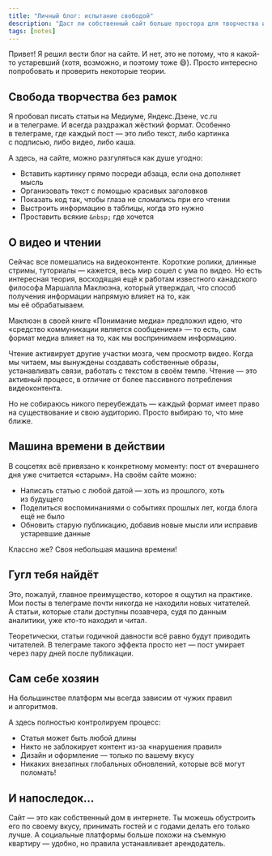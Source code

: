 ```yaml
---
title: "Личный блог: испытание свободой"
description: "Даст ли собственный сайт больше простора для творчества и удобства подачи материала, чем стандартные платформы?"
tags: [notes]
---
```


Привет! Я&nbsp;решил вести блог на&nbsp;сайте. И&nbsp;нет, это не&nbsp;потому, что я&nbsp;какой-то устаревший (хотя, возможно, и&nbsp;поэтому тоже 😄). Просто интересно попробовать и&nbsp;проверить некоторые теории.

## Свобода творчества без рамок

Я&nbsp;пробовал писать статьи на&nbsp;Медиуме, Яндекс.Дзене, vc.ru и&nbsp;в&nbsp;телеграме. И&nbsp;всегда раздражал жёсткий формат. Особенно в&nbsp;телеграме, где каждый пост&nbsp;&mdash; это либо текст, либо картинка с&nbsp;подписью, либо видео, либо каша.

А&nbsp;здесь, на&nbsp;сайте, можно разгуляться как душе угодно:
- Вставить картинку прямо посреди абзаца, если она дополняет мысль
- Организовать текст с&nbsp;помощью красивых заголовков
- Показать код так, чтобы глаза не&nbsp;сломались при его чтении
- Выстроить информацию в&nbsp;таблицы, когда это нужно
- Проставить всякие `&nbsp;` где хочется

## О&nbsp;видео и&nbsp;чтении

Сейчас все помешались на&nbsp;видеоконтенте. Короткие ролики, длинные стримы, туториалы&nbsp;&mdash; кажется, весь мир сошел с&nbsp;ума по&nbsp;видео. Но&nbsp;есть интересная теория, восходящая ещё к&nbsp;работам известного канадского философа Маршалла Маклюэна, который утверждал, что способ получения информации напрямую влияет на&nbsp;то, как мы&nbsp;её&nbsp;обрабатываем.

Маклюэн в&nbsp;своей книге &laquo;Понимание медиа&raquo; предложил идею, что &laquo;средство коммуникации является сообщением&raquo;&nbsp;&mdash; то&nbsp;есть, сам формат медиа влияет на&nbsp;то, как мы&nbsp;воспринимаем информацию.

Чтение активирует другие участки мозга, чем просмотр видео. Когда мы&nbsp;читаем, мы&nbsp;вынуждены создавать собственные образы, устанавливать связи, работать с&nbsp;текстом в&nbsp;своём темпе. Чтение&nbsp;&mdash; это активный процесс, в&nbsp;отличие от&nbsp;более пассивного потребления видеоконтента.

Но&nbsp;не&nbsp;собираюсь никого переубеждать&nbsp;&mdash; каждый формат имеет право на&nbsp;существование и&nbsp;свою аудиторию. Просто выбираю&nbsp;то, что мне ближе.

## Машина времени в&nbsp;действии

В&nbsp;соцсетях всё привязано к&nbsp;конкретному моменту: пост от&nbsp;вчерашнего дня уже считается &laquo;старым&raquo;. На&nbsp;своём сайте можно:
- Написать статью с&nbsp;любой датой&nbsp;&mdash; хоть из&nbsp;прошлого, хоть из&nbsp;будущего
- Поделиться воспоминаниями о&nbsp;событиях прошлых лет, когда блога ещё не&nbsp;было
- Обновить старую публикацию, добавив новые мысли или исправив устаревшие данные

Классно&nbsp;же? Своя небольшая машина времени!

## Гугл тебя найдёт

Это, пожалуй, главное преимущество, которое я&nbsp;ощутил на&nbsp;практике. Мои посты в&nbsp;телеграме почти никогда не&nbsp;находили новых читателей. А&nbsp;статьи, которые стали доступны позавчера, судя по&nbsp;данным аналитики, уже кто-то находил и&nbsp;читал.

Теоретически, статьи годичной давности всё равно будут приводить читателей. В&nbsp;телеграме такого эффекта просто нет&nbsp;&mdash; пост умирает через пару дней после публикации.

## Сам себе хозяин

На&nbsp;большинстве платформ мы&nbsp;всегда зависим от&nbsp;чужих правил и&nbsp;алгоритмов. 

А&nbsp;здесь полностью контролируем процесс:
- Статья может быть любой длины
- Никто не&nbsp;заблокирует контент из-за &laquo;нарушения правил&raquo;
- Дизайн и&nbsp;оформление&nbsp;&mdash; только по&nbsp;вашему вкусу
- Никаких внезапных глобальных обновлений, которые всё могут поломать!

## И&nbsp;напоследок...

Сайт&nbsp;&mdash; это как собственный дом в&nbsp;интернете. Ты&nbsp;можешь обустроить его по&nbsp;своему вкусу, принимать гостей и&nbsp;с&nbsp;годами делать его только лучше. А&nbsp;социальные платформы больше похожи на&nbsp;съемную квартиру&nbsp;&mdash; удобно, но&nbsp;правила устанавливает арендодатель.